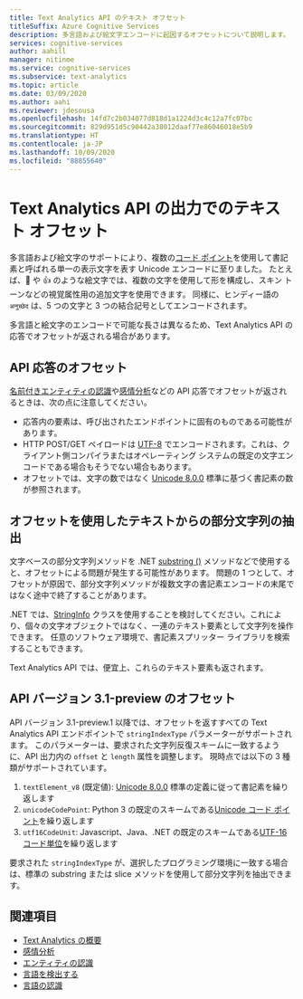 ```yaml
---
title: Text Analytics API のテキスト オフセット
titleSuffix: Azure Cognitive Services
description: 多言語および絵文字エンコードに起因するオフセットについて説明します。
services: cognitive-services
author: aahill
manager: nitinme
ms.service: cognitive-services
ms.subservice: text-analytics
ms.topic: article
ms.date: 03/09/2020
ms.author: aahi
ms.reviewer: jdesousa
ms.openlocfilehash: 14fd7c2b034077d818d1a1224d3c4c12a7fc07bc
ms.sourcegitcommit: 829d951d5c90442a38012daaf77e86046018e5b9
ms.translationtype: HT
ms.contentlocale: ja-JP
ms.lasthandoff: 10/09/2020
ms.locfileid: "88855640"
---
```

# <a name="text-offsets-in-the-text-analytics-api-output"></a>Text Analytics API の出力でのテキスト オフセット

多言語および絵文字のサポートにより、複数の[コード ポイント](https://wikipedia.org/wiki/Code_point)を使用して書記素と呼ばれる単一の表示文字を表す Unicode エンコードに至りました。 たとえば、🌷 や 👍 のような絵文字では、複数の文字を使用して形を構成し、スキン トーンなどの視覚属性用の追加文字を使用できます。 同様に、ヒンディー語の `अनुच्छेद` は、5 つの文字と 3 つの結合記号としてエンコードされます。

多言語と絵文字のエンコードで可能な長さは異なるため、Text Analytics API の応答でオフセットが返される場合があります。

## <a name="offsets-in-the-api-response"></a>API 応答のオフセット 

[名前付きエンティティの認識](../how-tos/text-analytics-how-to-entity-linking.md)や[感情分析](../how-tos/text-analytics-how-to-sentiment-analysis.md)などの API 応答でオフセットが返されるときは、次の点に注意してください。

* 応答内の要素は、呼び出されたエンドポイントに固有のものである可能性があります。 
* HTTP POST/GET ペイロードは [UTF-8](https://www.w3schools.com/charsets/ref_html_utf8.asp) でエンコードされます。これは、クライアント側コンパイラまたはオペレーティング システムの既定の文字エンコードである場合もそうでない場合もあります。
* オフセットでは、文字の数ではなく [Unicode 8.0.0](https://unicode.org/versions/Unicode8.0.0) 標準に基づく書記素の数が参照されます。

## <a name="extracting-substrings-from-text-with-offsets"></a>オフセットを使用したテキストからの部分文字列の抽出

文字ベースの部分文字列メソッドを .NET [substring ()](https://docs.microsoft.com/dotnet/api/system.string.substring?view=netframework-4.8) メソッドなどで使用すると、オフセットによる問題が発生する可能性があります。 問題の 1 つとして、オフセットが原因で、部分文字列メソッドが複数文字の書記素エンコードの末尾ではなく途中で終了することがあります。

.NET では、[StringInfo](https://docs.microsoft.com/dotnet/api/system.globalization.stringinfo?view=netframework-4.8) クラスを使用することを検討してください。これにより、個々の文字オブジェクトではなく、一連のテキスト要素として文字列を操作できます。 任意のソフトウェア環境で、書記素スプリッター ライブラリを検索することもできます。 

Text Analytics API では、便宜上、これらのテキスト要素も返されます。

## <a name="offsets-in-api-version-31-preview"></a>API バージョン 3.1-preview のオフセット

API バージョン 3.1-preview.1 以降では、オフセットを返すすべての Text Analytics API エンドポイントで `stringIndexType` パラメーターがサポートされます。 このパラメーターは、要求された文字列反復スキームに一致するように、API 出力内の `offset` と `length` 属性を調整します。 現時点では以下の 3 種類がサポートされています。

1. `textElement_v8` (既定値): [Unicode 8.0.0](https://unicode.org/versions/Unicode8.0.0) 標準の定義に従って書記素を繰り返します
2. `unicodeCodePoint`: Python 3 の既定のスキームである[Unicode コード ポイント](http://www.unicode.org/versions/Unicode13.0.0/ch02.pdf#G25564)を繰り返します
3. `utf16CodeUnit`: Javascript、Java、.NET の既定のスキームである[UTF-16 コード単位](https://unicode.org/faq/utf_bom.html#UTF16)を繰り返します

要求された `stringIndexType` が、選択したプログラミング環境に一致する場合は、標準の substring または slice メソッドを使用して部分文字列を抽出できます。 

## <a name="see-also"></a>関連項目

* [Text Analytics の概要](../overview.md)
* [感情分析](../how-tos/text-analytics-how-to-sentiment-analysis.md)
* [エンティティの認識](../how-tos/text-analytics-how-to-entity-linking.md)
* [言語を検出する](../how-tos/text-analytics-how-to-keyword-extraction.md)
* [言語の認識](../how-tos/text-analytics-how-to-language-detection.md)
